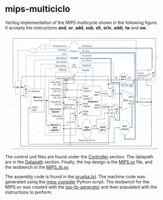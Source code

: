 # mips-multiciclo

Verilog implementation of the MIPS multicycle shown in the following figure. It accepts the instructions **and**, **or**, **add**, **sub**, **slt**, **srlv**, **addi**, **lw** and **sw**. 

![diagram](images/MIPS_MultiCycle.jpg)

The control unit files are found under the [Controller](https://github.com/LeninSG21/mips-multiciclo/tree/main/Controller) section. The datapath are in the [Datapath](https://github.com/LeninSG21/mips-multiciclo/tree/main/Datapath) section. Finally, the top design is the [MIPS.sv](https://github.com/LeninSG21/mips-multiciclo/blob/main/MIPS.sv) file, and the testbench in the [MIPS_tb.sv](https://github.com/LeninSG21/mips-multiciclo/blob/main/MIPS_tb.sv). 

The assembly code is found in the [prueba.txt](https://github.com/LeninSG21/mips-multiciclo/tree/main/pruebaFuncionamiento/prueba.txt). The machine code was generated using the [mips-compiler](https://github.com/LeninSG21/mips-compiler) Python script. The testbench for the MIPS.sv was created with the [top-tb-generator](https://github.com/LeninSG21/top-tb-generator) and then populated with the instructions to perform.

